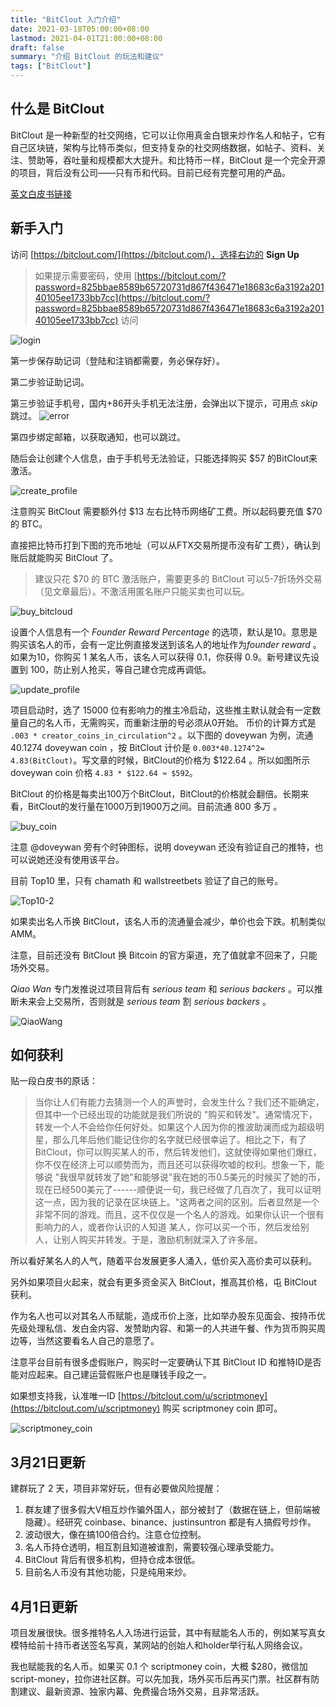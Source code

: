 ```yaml
---
title: "BitClout 入门介绍"
date: 2021-03-18T05:00:00+08:00
lastmod: 2021-04-01T21:00:00+08:00
draft: false
summary: "介绍 BitClout 的玩法和建议"
tags: ["BitClout"]
---
```


## 什么是 BitClout

BitClout 是一种新型的社交网络，它可以让你用真金白银来炒作名人和帖子，它有自己区块链，架构与比特币类似，但支持复杂的社交网络数据，如帖子、资料、关注、赞助等，吞吐量和规模都大大提升。和比特币一样，BitClout 是一个完全开源的项目，背后没有公司——只有币和代码。目前已经有完整可用的产品。

[英文白皮书链接](https://bitcloutwhitepaper.com/)

## 新手入门

访问 [https://bitclout.com/](https://bitclout.com/)，选择右边的 **Sign Up**

> 如果提示需要密码，使用 [https://bitclout.com/?password=825bbae8589b65720731d867f436471e18683c6a3192a20140105ee1733bb7cc](https://bitclout.com/?password=825bbae8589b65720731d867f436471e18683c6a3192a20140105ee1733bb7cc) 访问

![login](loginin.png)

第一步保存助记词（登陆和注销都需要，务必保存好）。

第二步验证助记词。

第三步验证手机号，国内+86开头手机无法注册，会弹出以下提示，可用点 *skip* 跳过。
![error](error.png)

第四步绑定邮箱，以获取通知，也可以跳过。

随后会让创建个人信息，由于手机号无法验证，只能选择购买 $57 的BitClout来激活。

![create_profile](create_profile_2.png)

注意购买 BitClout 需要额外付 $13 左右比特币网络矿工费。所以起码要充值 $70 的 BTC。

直接把比特币打到下图的充币地址（可以从FTX交易所提币没有矿工费），确认到账后就能购买 BitClout 了。

> 建议只花 $70 的 BTC 激活账户，需要更多的 BitClout 可以5-7折场外交易（见文章最后）。不激活用匿名账户只能买卖也可以玩。

![buy_bitcloud](buy_bitclout.png)

设置个人信息有一个 *Founder Reward Percentage* 的选项，默认是10。意思是
购买该名人的币，会有一定比例直接发送到该名人的地址作为*founder reward* 。如果为10，你购买 1 某名人币，该名人可以获得 0.1，你获得 0.9。新号建议先设置到 100，防止别人抢买，等自己建仓完成再调低。

![update_profile](update_profile.png)

项目启动时，选了 15000 位有影响力的推主冷启动，这些推主默认就会有一定数量自己的名人币，无需购买，而重新注册的号必须从0开始。
币价的计算方式是
`.003 * creator_coins_in_circulation^2`
。以下图的 doveywan 为例，流通 40.1274 doveywan coin ，按 BitClout 计价是 `0.003*40.1274^2= 4.83(BitClout)`。写文章的时候，BitClout的价格为 $122.64 。所以如图所示 doveywan coin 价格 `4.83 * $122.64 ≈ $592`。

BitClout 的价格是每卖出100万个BitClout，BitClout的价格就会翻倍。长期来看，BitClout的发行量在1000万到1900万之间。目前流通 800 多万 。

![buy_coin](doveywan.png)

注意 @doveywan 旁有个时钟图标，说明 doveywan 还没有验证自己的推特，也可以说她还没有使用该平台。

目前 Top10 里，只有 chamath 和 wallstreetbets 验证了自己的账号。

![Top10-2](top10-2.png)

如果卖出名人币换 BitClout，该名人币的流通量会减少，单价也会下跌。机制类似 AMM。

注意，目前还没有 BitClout 换 Bitcoin 的官方渠道，充了值就拿不回来了，只能场外交易。

*Qiao Wan* 专门发推说过项目背后有 *serious team* 和 *serious backers* 。可以推断未来会上交易所，否则就是 *serious team* 割 *serious backers* 。

![QiaoWang](QiaoWang.png)

## 如何获利

贴一段白皮书的原话：

> 当你让人们有能力去猜测一个人的声誉时，会发生什么？我们还不能确定，但其中一个已经出现的功能就是我们所说的 "购买和转发"。通常情况下，转发一个人不会给你任何好处。如果这个人因为你的推波助澜而成为超级明星，那么几年后他们能记住你的名字就已经很幸运了。相比之下，有了BitClout，你可以购买某人的币，然后转发他们，这就使得如果他们爆红，你不仅在经济上可以顺势而为，而且还可以获得吹嘘的权利。想象一下，能够说 "我很早就转发了她"和能够说"我在她的币0.5美元的时候买了她的币，现在已经500美元了------顺便说一句，我已经做了几百次了，我可以证明这一点，因为我的记录在区块链上。"这两者之间的区别。后者显然是一个非常不同的游戏。而且，这不仅仅是一个名人的游戏。如果你认识一个很有影响力的人，或者你认识的人知道 某人，你可以买一个币，然后发给别人，让别人购买并转发。于是，激励机制就深入了许多层。

所以看好某名人的人气，随着平台发展更多人涌入，低价买入高价卖可以获利。

另外如果项目火起来，就会有更多资金买入 BitClout，推高其价格，屯 BitClout 获利。

作为名人也可以对其名人币赋能，造成币价上涨，比如举办股东见面会、按持币优先级处理私信、发白金内容、发赞助内容、和第一的人共进午餐、作为货币购买周边等，当然这要看名人自己的意愿了。

注意平台目前有很多虚假账户，购买时一定要确认下其 BitClout ID 和推特ID是否能对应起来。自己建运营假账户也是赚钱手段之一。

如果想支持我，认准唯一ID [https://bitclout.com/u/scriptmoney](https://bitclout.com/u/scriptmoney) 购买 scriptmoney coin 即可。

![scriptmoney_coin](scriptmoney_coin-2.png)

## 3月21日更新

建群玩了 2 天，项目非常好玩，但有必要做风险提醒：

1. 群友建了很多假大V相互炒作骗外国人，部分被封了（数据在链上，但前端被隐藏）。经研究 coinbase、binance、justinsuntron 都是有人搞假号炒作。
2. 波动很大，像在搞100倍合约。注意仓位控制。
3. 名人币持仓透明，相互割且知道被谁割，需要较强心理承受能力。
4. BitClout 背后有很多机构，但持仓成本很低。
5. 目前名人币没有其他功能，只是纯用来炒。

## 4月1日更新

项目发展很快。很多推特名人入场进行运营，其中有赋能名人币的，例如某写真女模特给前十持币者送签名写真，某网站的创始人和holder举行私人网络会议。

我也赋能我的名人币。如果买 0.1 个 scriptmoney coin，大概 $280，微信加 script-money，拉你进社区群。可以先加我，场外买币后再买门票。社区群有防割建议、最新资源、独家内幕、免费撮合场外交易，且非常活跃。
